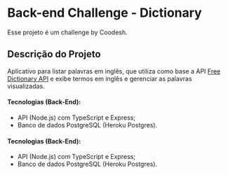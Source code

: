 # Back-end Challenge - Dictionary

Esse projeto é um challenge by Coodesh.

## Descrição do Projeto

Aplicativo para listar palavras em inglês, que utiliza como base a API [Free Dictionary API](https://dictionaryapi.dev/) e exibe termos em inglês e gerenciar as palavras visualizadas.

#### Tecnologias (Back-End):
- API (Node.js) com TypeScript e Express;
- Banco de dados PostgreSQL (Heroku Postgres).

#### Tecnologias (Back-End):
- API (Node.js) com TypeScript e Express;
- Banco de dados PostgreSQL (Heroku Postgres).

